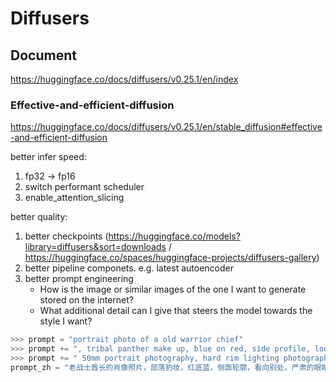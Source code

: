 # Diffusers

## Document
https://huggingface.co/docs/diffusers/v0.25.1/en/index

### Effective-and-efficient-diffusion
https://huggingface.co/docs/diffusers/v0.25.1/en/stable_diffusion#effective-and-efficient-diffusion

better infer speed:
1. fp32 -> fp16
2. switch performant scheduler
3. enable_attention_slicing

better quality:
1. better checkpoints (https://huggingface.co/models?library=diffusers&sort=downloads / https://huggingface.co/spaces/huggingface-projects/diffusers-gallery)
2. better pipeline componets. e.g. latest autoencoder
3. better prompt engineering
    - How is the image or similar images of the one I want to generate stored on the internet?
    - What additional detail can I give that steers the model towards the style I want?


```python
>>> prompt = "portrait photo of a old warrior chief"
>>> prompt += ", tribal panther make up, blue on red, side profile, looking away, serious eyes"
>>> prompt += " 50mm portrait photography, hard rim lighting photography--beta --ar 2:3  --beta --upbeta"
prompt_zh = "老战士酋长的肖像照片，部落豹妆，红底蓝，侧面轮廓，看向别处，严肃的眼睛 50 毫米肖像摄影，硬框照明摄影--beta --ar 2:3 --beta --upbeta"
```




